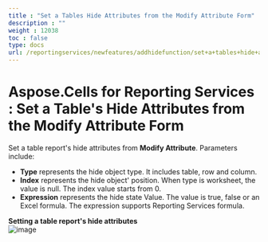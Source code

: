 ```yaml
---
title : "Set a Tables Hide Attributes from the Modify Attribute Form" 
description : "" 
weight : 12038 
toc : false
type: docs
url: /reportingservices/newfeatures/addhidefunction/set+a+tables+hide+attributes+from+the+modify+attribute+form/
---
```


# Aspose.Cells for Reporting Services : Set a Table's Hide Attributes from the Modify Attribute Form


Set a table report's hide attributes from **Modify Attribute**. Parameters include:

*   **Type** represents the hide object type. It includes table, row and column.
*   **Index** represents the hide object' position. When type is worksheet, the value is null. The index value starts from 0.
*   **Expression** represents the hide state Value. The value is true, false or an Excel formula. The expression supports Reporting Services formula.

**Setting a table report's hide attributes**  
![image](https://docs2.aspose.com/cells/reportingservices/attachments/6094926/6193403.png)

